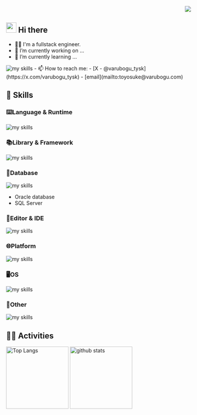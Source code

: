 <!-- 1. GitHub usernameを変更 -->
<div align="right">
  <img src="https://komarev.com/ghpvc/?username=varubogu" />
</div>

<!-- 2. プロフィールや連絡先を変更 -->
## <img src="https://media.giphy.com/media/hvRJCLFzcasrR4ia7z/giphy.gif" width="28"> Hi there

- 🧑‍💻 I'm a fullstack engineer.
- 🔭 I’m currently working on ...
- 🌱 I’m currently learning ...
<img alt="my skills" src="https://skillicons.dev/icons?theme=dark&perline=7&i=godot" />
- 📫 How to reach me:
  - [X - @varubogu_tysk](https://x.com/varubogu_tysk)
  - [email](mailto:toyosuke@varubogu.com)


<!-- 3. 好きな技術スタックに変更 -->
<!-- ライトモート：theme=light, ダークモート：theme=dark -->
<!-- アイコンの選択肢一覧：https://arc.net/l/quote/zizyykfh -->
## 🌱 Skills

### ⌨️Language & Runtime

<img alt="my skills" src="https://skillicons.dev/icons?theme=dark&perline=7&i=html,css,js,ts,nodejs,npm,bun,rust,cs,dotnet,java,py,php" />

### 📚Library & Framework

<img alt="my skills" src="https://skillicons.dev/icons?theme=dark&perline=7&i=tailwind,react,nodejs,npm,bun,astro,jquery,dotnet" />

### 💾Database

<img alt="my skills" src="https://skillicons.dev/icons?theme=dark&perline=7&i=postgres,mysql" />

- Oracle database
- SQL Server

### 📝Editor & IDE

<img alt="my skills" src="https://skillicons.dev/icons?theme=dark&perline=7&i=visualstudio,vscode,eclipse,idea,pycharm,phpstorm,webstorm,obsidian" />

### 🌐Platform

<img alt="my skills" src="https://skillicons.dev/icons?theme=dark&perline=7&i=docker,aws,gcp,cloudflare" />

### 🖥️OS

<img alt="my skills" src="https://skillicons.dev/icons?theme=dark&perline=7&i=windows,linux,ubuntu,apple" />

### 🔧Other

<img alt="my skills" src="https://skillicons.dev/icons?theme=dark&perline=7&i=twitter,discord,bots,notion,postman" />


<!-- 4. GitHub usernameを変更, 2箇所 -->
<!-- ライトモート：theme=light, ダークモート：theme=vue-dark  -->
## 🏃‍♀️ Activities
<div align="left"> 
  <img alt="Top Langs" height="170px" src="https://github-readme-stats.vercel.app/api?username=varubogu&theme=vue-dark&layout=compact" />
  <img alt="github stats" height="170px" src="https://github-readme-stats.vercel.app/api/top-langs/?username=varubogu&theme=vue-dark&layout=compact" />
</div>
